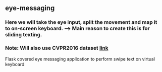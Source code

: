## eye-messaging
### Here we will take the eye input, split the movement and map it to on-screen keyboard. --> Main reason to create this is for sliding texting.
### Note: Will also use CVPR2016 dataset [link](https://gazecapture.csail.mit.edu/download.php) 
Flask covered eye messaging application to perform swipe text on virtual keyboard
